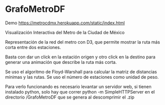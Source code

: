 # GrafoMetroDF
Demo
https://metrocdmx.herokuapp.com/static/index.html

Visualización Interactiva del Metro de la Ciudad de México

Representación de la red del metro con D3, que permite mostrar la ruta más corta entre dos estaciones.

Basta con dar un click en la estación origen y otro click en la destino para generar una animación que describe la ruta más corta.

Se uso el algoritmo de Floyd-Warshall para calcular la matriz de distancias mínimas y las rutas. Se uso el número de estaciones como unidad de peso.

Para verlo funcionando es necesario levantar un servidor web, si tienen instalado python, solo hay que correr
python -m SimpleHTTPServer en el directorio /GrafoMetroDF que se genera al descomprimir el .zip
